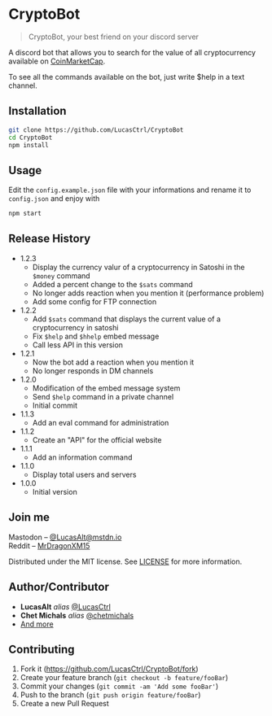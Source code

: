 # CryptoBot
> CryptoBot, your best friend on your discord server

A discord bot that allows you to search for the value of all cryptocurrency available on [CoinMarketCap](https://coinmarketcap.com/).

To see all the commands available on the bot, just write $help in a text channel.

## Installation

```sh
git clone https://github.com/LucasCtrl/CryptoBot
cd CryptoBot
npm install
```

## Usage

Edit the `config.example.json` file with your informations and rename it to `config.json` and enjoy with

```sh
npm start
```

## Release History
* 1.2.3
    * Display the currency valur of a cryptocurrency in Satoshi in the `$money` command
    * Added a percent change to the `$sats` command
    * No longer adds reaction when you mention it (performance problem)
    * Add some config for FTP connection
* 1.2.2
    * Add `$sats` command that displays the current value of a cryptocurrency in satoshi
    * Fix `$help` and `$hhelp` embed message
    * Call less API in this version
* 1.2.1
    * Now the bot add a reaction when you mention it
    * No longer responds in DM channels
* 1.2.0
    * Modification of the embed message system
    * Send `$help` command in a private channel
    * Initial commit
* 1.1.3
    * Add an eval command for administration
* 1.1.2
    * Create an "API" for the official website
* 1.1.1
    * Add an information command
* 1.1.0
    * Display total users and servers
* 1.0.0
    * Initial version

## Join me

Mastodon – [@LucasAlt@mstdn.io](https://mstdn.io/@lucasalt)<br>
Reddit – [MrDragonXM15](https://www.reddit.com/user/MrDragonXM15/)

Distributed under the MIT license. See [LICENSE](https://github.com/LucasCtrl/CryptoBot/blob/master/LICENSE) for more information.

## Author/Contributor

* **LucasAlt** _alias_ [@LucasCtrl](https://github.com/LucasCtrl)
* **Chet Michals** _alias_ [@chetmichals](https://github.com/chetmichals)
* [And more](https://github.com/LucasCtrl/CryptoBot/graphs/contributors)

## Contributing

1. Fork it (<https://github.com/LucasCtrl/CryptoBot/fork>)
2. Create your feature branch (`git checkout -b feature/fooBar`)
3. Commit your changes (`git commit -am 'Add some fooBar'`)
4. Push to the branch (`git push origin feature/fooBar`)
5. Create a new Pull Request
